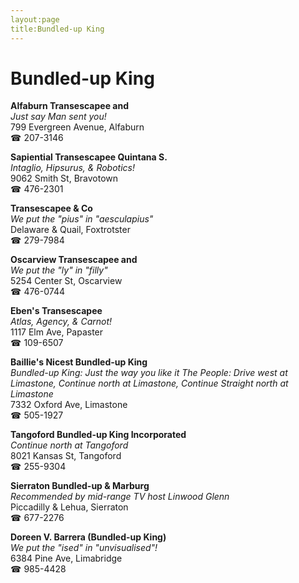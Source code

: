 ```yaml
---
layout:page
title:Bundled-up King
---
```

# Bundled-up King

**Alfaburn Transescapee and**  
_Just say Man sent you!_  
799 Evergreen Avenue, Alfaburn  
☎ 207-3146



**Sapiential Transescapee Quintana S.**  
_Intaglio, Hipsurus, & Robotics!_  
9062 Smith St, Bravotown  
☎ 476-2301



**Transescapee & Co**  
_We put the "pius" in "aesculapius"_  
Delaware & Quail, Foxtrotster  
☎ 279-7984



**Oscarview Transescapee and**  
_We put the "ly" in "filly"_  
5254 Center St, Oscarview  
☎ 476-0744



**Eben's Transescapee**  
_Atlas, Agency, & Carnot!_  
1117 Elm Ave, Papaster  
☎ 109-6507



**Baillie's Nicest Bundled-up King**  
_Bundled-up King: Just the way you like it 
The People: Drive west at Limastone, Continue north at Limastone, Continue Straight north at Limastone_  
7332 Oxford Ave, Limastone  
☎ 505-1927



**Tangoford Bundled-up King Incorporated**  
_Continue north at Tangoford_  
8021 Kansas St, Tangoford  
☎ 255-9304



**Sierraton Bundled-up & Marburg**  
_Recommended by mid-range TV host Linwood Glenn_  
Piccadilly & Lehua, Sierraton  
☎ 677-2276



**Doreen V. Barrera (Bundled-up King)**  
_We put the "ised" in "unvisualised"!_  
6384 Pine Ave, Limabridge  
☎ 985-4428



